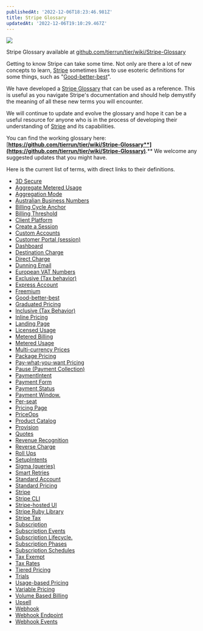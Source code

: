 ```yaml
---
publishedAt: '2022-12-06T18:23:46.981Z'
title: Stripe Glossary
updatedAt: '2022-12-06T19:10:29.467Z'
---
```


![](https://cdn.hashnode.com/res/hashnode/image/upload/v1670352907078/S2Clt2R1w.png)


Stripe Glossary available at [github.com/tierrun/tier/wiki/Stripe-Glossary](https://github.com/tierrun/tier/wiki/Stripe-Glossary)


Getting to know Stripe can take some time. Not only are there a lot of new concepts to learn, [Stripe](https://stripe.com) sometimes likes to use esoteric definitions for some things, such as "[Good-better-best](https://github.com/tierrun/tier/wiki/Stripe-Glossary#good-better-best)".


We have developed a [Stripe Glossary](https://github.com/tierrun/tier/wiki/Stripe-Glossary) that can be used as a reference. This is useful as you navigate Stripe's documentation and should help demystify the meaning of all these new terms you will encounter.


We will continue to update and evolve the glossary and hope it can be a useful resource for anyone who is in the process of developing their understanding of [Stripe](https://www.stripe.com) and its capabilities.


You can find the working glossary here: [**https://github.com/tierrun/tier/wiki/Stripe-Glossary**](https://github.com/tierrun/tier/wiki/Stripe-Glossary)**.** We welcome any suggested updates that you might have.


Here is the current list of terms, with direct links to their definitions.


* [3D Secure](https://github.com/tierrun/tier/wiki/Stripe-Glossary#3d-secure)
* [Aggregate Metered Usage](https://github.com/tierrun/tier/wiki/Stripe-Glossary#aggregate-metered-usage)
* [Aggregation Mode](https://github.com/tierrun/tier/wiki/Stripe-Glossary#aggregation-mode)
* [Australian Business Numbers](https://github.com/tierrun/tier/wiki/Stripe-Glossary#australian-business-numbers)
* [Billing Cycle Anchor](https://github.com/tierrun/tier/wiki/Stripe-Glossary#billing-cycle-anchor)
* [Billing Threshold](https://github.com/tierrun/tier/wiki/Stripe-Glossary#billing-threshold)
* [Client Platform](https://github.com/tierrun/tier/wiki/Stripe-Glossary#client-platform)
* [Create a Session](https://github.com/tierrun/tier/wiki/Stripe-Glossary#create-a-session)
* [Custom Accounts](https://github.com/tierrun/tier/wiki/Stripe-Glossary#custom-accounts)
* [Customer Portal (session)](https://github.com/tierrun/tier/wiki/Stripe-Glossary#customer-portal-session)
* [Dashboard](https://github.com/tierrun/tier/wiki/Stripe-Glossary#dashboard)
* [Destination Charge](https://github.com/tierrun/tier/wiki/Stripe-Glossary#destination-charge)
* [Direct Charge](https://github.com/tierrun/tier/wiki/Stripe-Glossary#direct-charge)
* [Dunning Email](https://github.com/tierrun/tier/wiki/Stripe-Glossary#dunning-email)
* [European VAT Numbers](https://github.com/tierrun/tier/wiki/Stripe-Glossary#european-vat-numbers)
* [Exclusive (Tax behavior)](https://github.com/tierrun/tier/wiki/Stripe-Glossary#exclusive-tax-behavior)
* [Express Account](https://github.com/tierrun/tier/wiki/Stripe-Glossary#express-account)
* [Freemium](https://github.com/tierrun/tier/wiki/Stripe-Glossary#freemium)
* [Good-better-best](https://github.com/tierrun/tier/wiki/Stripe-Glossary#good-better-best)
* [Graduated Pricing](https://github.com/tierrun/tier/wiki/Stripe-Glossary#graduated-pricing)
* [Inclusive (Tax Behavior)](https://github.com/tierrun/tier/wiki/Stripe-Glossary#inclusive-tax-behavior)
* [Inline Pricing](https://github.com/tierrun/tier/wiki/Stripe-Glossary#inline-pricing)
* [Landing Page](https://github.com/tierrun/tier/wiki/Stripe-Glossary#landing-page)
* [Licensed Usage](https://github.com/tierrun/tier/wiki/Stripe-Glossary#licensed-usage)
* [Metered Billing](https://github.com/tierrun/tier/wiki/Stripe-Glossary#metered-billing)
* [Metered Usage](https://github.com/tierrun/tier/wiki/Stripe-Glossary#metered-usage)
* [Multi-currency Prices](https://github.com/tierrun/tier/wiki/Stripe-Glossary#multi-currency-prices)
* [Package Pricing](https://github.com/tierrun/tier/wiki/Stripe-Glossary#package-pricing)
* [Pay-what-you-want Pricing](https://github.com/tierrun/tier/wiki/Stripe-Glossary#pay-what-you-want-pricing)
* [Pause (Payment Collection)](https://github.com/tierrun/tier/wiki/Stripe-Glossary#pause-payment-collection)
* [PaymentIntent](https://github.com/tierrun/tier/wiki/Stripe-Glossary#paymentintent)
* [Payment Form](https://github.com/tierrun/tier/wiki/Stripe-Glossary#payment-form)
* [Payment Status](https://github.com/tierrun/tier/wiki/Stripe-Glossary#payment-status)
* [Payment Window.](https://github.com/tierrun/tier/wiki/Stripe-Glossary#payment-window)
* [Per-seat](https://github.com/tierrun/tier/wiki/Stripe-Glossary#per-seat)
* [Pricing Page](https://github.com/tierrun/tier/wiki/Stripe-Glossary#pricing-page)
* [PriceOps](https://github.com/tierrun/tier/wiki/Stripe-Glossary#priceops)
* [Product Catalog](https://github.com/tierrun/tier/wiki/Stripe-Glossary#product-catalog)
* [Provision](https://github.com/tierrun/tier/wiki/Stripe-Glossary#provision)
* [Quotes](https://github.com/tierrun/tier/wiki/Stripe-Glossary#quotes)
* [Revenue Recognition](https://github.com/tierrun/tier/wiki/Stripe-Glossary#revenue-recognition)
* [Reverse Charge](https://github.com/tierrun/tier/wiki/Stripe-Glossary#reverse-charge)
* [Roll Ups](https://github.com/tierrun/tier/wiki/Stripe-Glossary#roll-ups)
* [SetupIntents](https://github.com/tierrun/tier/wiki/Stripe-Glossary#setupintents)
* [Sigma (queries)](https://github.com/tierrun/tier/wiki/Stripe-Glossary#sigma-queries)
* [Smart Retries](https://github.com/tierrun/tier/wiki/Stripe-Glossary#smart-retries)
* [Standard Account](https://github.com/tierrun/tier/wiki/Stripe-Glossary#standard-account)
* [Standard Pricing](https://github.com/tierrun/tier/wiki/Stripe-Glossary#standard-pricing)
* [Stripe](https://github.com/tierrun/tier/wiki/Stripe-Glossary#stripe)
* [Stripe CLI](https://github.com/tierrun/tier/wiki/Stripe-Glossary#stripe-cli)
* [Stripe-hosted UI](https://github.com/tierrun/tier/wiki/Stripe-Glossary#stripe-hosted-ui)
* [Stripe Ruby Library](https://github.com/tierrun/tier/wiki/Stripe-Glossary#stripe-ruby-library)
* [Stripe Tax](https://github.com/tierrun/tier/wiki/Stripe-Glossary#stripe-tax)
* [Subscription](https://github.com/tierrun/tier/wiki/Stripe-Glossary#subscription)
* [Subscription Events](https://github.com/tierrun/tier/wiki/Stripe-Glossary#subscription-events)
* [Subscription Lifecycle.](https://github.com/tierrun/tier/wiki/Stripe-Glossary#subscription-lifecycle)
* [Subscription Phases](https://github.com/tierrun/tier/wiki/Stripe-Glossary#subscription-phases)
* [Subscription Schedules](https://github.com/tierrun/tier/wiki/Stripe-Glossary#subscription-schedules)
* [Tax Exempt](https://github.com/tierrun/tier/wiki/Stripe-Glossary#tax-exempt)
* [Tax Rates](https://github.com/tierrun/tier/wiki/Stripe-Glossary#tax-rates)
* [Tiered Pricing](https://github.com/tierrun/tier/wiki/Stripe-Glossary#tiered-pricing)
* [Trials](https://github.com/tierrun/tier/wiki/Stripe-Glossary#trials)
* [Usage-based Pricing](https://github.com/tierrun/tier/wiki/Stripe-Glossary#usage-based-pricing)
* [Variable Pricing](https://github.com/tierrun/tier/wiki/Stripe-Glossary#variable-pricing)
* [Volume Based Billing](https://github.com/tierrun/tier/wiki/Stripe-Glossary#volume-based-billing)
* [Upsell](https://github.com/tierrun/tier/wiki/Stripe-Glossary#upsell)
* [Webhook](https://github.com/tierrun/tier/wiki/Stripe-Glossary#webhook)
* [Webhook Endpoint](https://github.com/tierrun/tier/wiki/Stripe-Glossary#webhook-endpoint)
* [Webhook Events](https://github.com/tierrun/tier/wiki/Stripe-Glossary#webhook-events)


